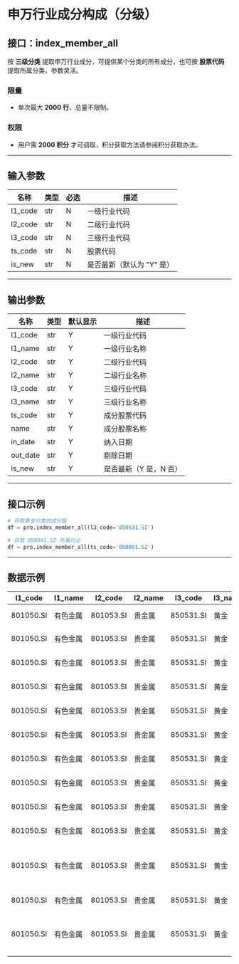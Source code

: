 # 申万行业成分构成（分级）

## 接口：index_member_all
按 **三级分类** 提取申万行业成分，可提供某个分类的所有成分，也可按 **股票代码** 提取所属分类，参数灵活。

### 限量
- 单次最大 **2000 行**，总量不限制。

### 权限
- 用户需 **2000 积分** 才可调取，积分获取方法请参阅积分获取办法。

---

## 输入参数

| 名称     | 类型 | 必选 | 描述 |
|---------|------|------|------|
| l1_code | str  | N    | 一级行业代码 |
| l2_code | str  | N    | 二级行业代码 |
| l3_code | str  | N    | 三级行业代码 |
| ts_code | str  | N    | 股票代码 |
| is_new  | str  | N    | 是否最新（默认为 "Y" 是） |

---

## 输出参数

| 名称      | 类型  | 默认显示 | 描述 |
|----------|------|--------|------|
| l1_code  | str  | Y      | 一级行业代码 |
| l1_name  | str  | Y      | 一级行业名称 |
| l2_code  | str  | Y      | 二级行业代码 |
| l2_name  | str  | Y      | 二级行业名称 |
| l3_code  | str  | Y      | 三级行业代码 |
| l3_name  | str  | Y      | 三级行业名称 |
| ts_code  | str  | Y      | 成分股票代码 |
| name     | str  | Y      | 成分股票名称 |
| in_date  | str  | Y      | 纳入日期 |
| out_date | str  | Y      | 剔除日期 |
| is_new   | str  | Y      | 是否最新（Y 是，N 否） |

---

## 接口示例

```python
# 获取黄金分类的成份股
df = pro.index_member_all(l3_code='850531.SI')

# 获取 000001.SZ 所属行业
df = pro.index_member_all(ts_code='000001.SZ')
```

---

## 数据示例

| l1_code   | l1_name   | l2_code   | l2_name   | l3_code   | l3_name | ts_code   | name         | in_date  |
|-----------|----------|-----------|-----------|-----------|---------|-----------|--------------|----------|
| 801050.SI | 有色金属 | 801053.SI | 贵金属    | 850531.SI | 黄金    | 000506.SZ | *ST中润      | 20220729 |
| 801050.SI | 有色金属 | 801053.SI | 贵金属    | 850531.SI | 黄金    | 001337.SZ | 四川黄金    | 20230224 |
| 801050.SI | 有色金属 | 801053.SI | 贵金属    | 850531.SI | 黄金    | 600988.SH | 赤峰黄金    | 20040414 |
| 801050.SI | 有色金属 | 801053.SI | 贵金属    | 850531.SI | 黄金    | 600489.SH | 中金黄金    | 20030812 |
| 801050.SI | 有色金属 | 801053.SI | 贵金属    | 850531.SI | 黄金    | 600547.SH | 山东黄金    | 20030826 |
| 801050.SI | 有色金属 | 801053.SI | 贵金属    | 850531.SI | 黄金    | 002155.SZ | 湖南黄金    | 20070815 |
| 801050.SI | 有色金属 | 801053.SI | 贵金属    | 850531.SI | 黄金    | 002237.SZ | 恒邦股份    | 20080428 |
| 801050.SI | 有色金属 | 801053.SI | 贵金属    | 850531.SI | 黄金    | 601069.SH | 西部黄金    | 20150115 |
| 801050.SI | 有色金属 | 801053.SI | 贵金属    | 850531.SI | 黄金    | 000975.SZ | 银泰黄金    | 20190724 |
| 801050.SI | 有色金属 | 801053.SI | 贵金属    | 850531.SI | 黄金    | 300139.SZ | 晓程科技    | 20220729 |
| 801050.SI | 有色金属 | 801053.SI | 贵金属    | 850531.SI | 黄金    | 600687.SH | 退市刚泰(退市) | 20130701 |
| 801050.SI | 有色金属 | 801053.SI | 贵金属    | 850531.SI | 黄金    | 600807.SH | 济南高新    | 20220729 |
| 801050.SI | 有色金属 | 801053.SI | 贵金属    | 850531.SI | 黄金    | 600311.SH | *ST荣华(退市) | 20140102 |
